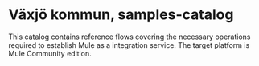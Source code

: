 # Växjö kommun, samples-catalog

This catalog contains reference flows covering the necessary operations required to establish Mule as a integration service. 
The target platform is Mule Community edition.
